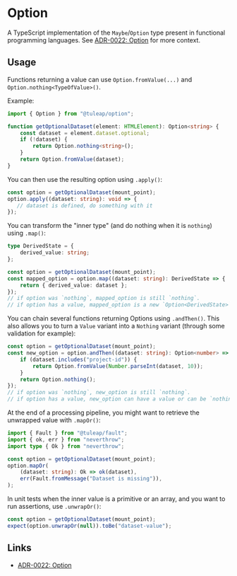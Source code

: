 # Option

A TypeScript implementation of the `Maybe`/`Option` type present in functional programming languages. See [ADR-0022: Option][0] for more context.

## Usage

Functions returning a value can use `Option.fromValue(...)` and `Option.nothing<TypeOfValue>()`.

Example:

```typescript
import { Option } from "@tuleap/option";

function getOptionalDataset(element: HTMLElement): Option<string> {
    const dataset = element.dataset.optional;
    if (!dataset) {
        return Option.nothing<string>();
    }
    return Option.fromValue(dataset);
}
```

You can then use the resulting option using `.apply()`:

```typescript
const option = getOptionalDataset(mount_point);
option.apply((dataset: string): void => {
   // dataset is defined, do something with it
});
```

You can transform the "inner type" (and do nothing when it is `nothing`) using `.map()`:

```typescript
type DerivedState = {
    derived_value: string;
};

const option = getOptionalDataset(mount_point);
const mapped_option = option.map((dataset: string): DerivedState => {
    return { derived_value: dataset };
});
// if option was `nothing`, mapped_option is still `nothing`.
// if option has a value, mapped_option is a new `Option<DerivedState>`.
```

You can chain several functions returning Options using `.andThen()`. This also allows you to turn a `Value` variant into a `Nothing` variant (through some validation for example):

```typescript
const option = getOptionalDataset(mount_point);
const new_option = option.andThen((dataset: string): Option<number> => {
    if (dataset.includes("project-id")) {
        return Option.fromValue(Number.parseInt(dataset, 10));
    }
    return Option.nothing();
});
// if option was `nothing`, new_option is still `nothing`.
// if option has a value, new_option can have a value or can be `nothing`, depending on `dataset`.
```

At the end of a processing pipeline, you might want to retrieve the unwrapped value with `.mapOr()`:

```typescript
import { Fault } from "@tuleap/fault";
import { ok, err } from "neverthrow";
import type { Ok } from "neverthrow";

const option = getOptionalDataset(mount_point);
option.mapOr(
    (dataset: string): Ok => ok(dataset),
    err(Fault.fromMessage("Dataset is missing")),
);
```

In unit tests when the inner value is a primitive or an array, and you want to run assertions, use `.unwrapOr()`:

```typescript
const option = getOptionalDataset(mount_point);
expect(option.unwrapOr(null)).toBe("dataset-value");
```

## Links

* [ADR-0022: Option][0]

[0]: ../../../adr/0022-option.md
